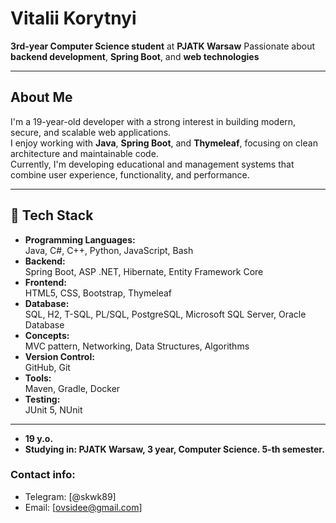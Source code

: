 # Vitalii Korytnyi

**3rd-year Computer Science student** at **PJATK Warsaw** 
Passionate about **backend development**, **Spring Boot**, and **web technologies**

---

## About Me

I'm a 19-year-old developer with a strong interest in building modern, secure, and scalable web applications.  
I enjoy working with **Java**, **Spring Boot**, and **Thymeleaf**, focusing on clean architecture and maintainable code.  
Currently, I'm developing educational and management systems that combine user experience, functionality, and performance.

---

## 🧩 Tech Stack

- **Programming Languages:**  
  Java, C#, C++, Python, JavaScript, Bash  
- **Backend:**  
  Spring Boot, ASP .NET, Hibernate, Entity Framework Core  
- **Frontend:**  
  HTML5, CSS, Bootstrap, Thymeleaf  
- **Database:**  
  SQL, H2, T-SQL, PL/SQL, PostgreSQL, Microsoft SQL Server, Oracle Database  
- **Concepts:**  
  MVC pattern, Networking, Data Structures, Algorithms  
- **Version Control:**  
  GitHub, Git  
- **Tools:**  
  Maven, Gradle, Docker  
- **Testing:**  
  JUnit 5, NUnit  

---
 

 - **19 y.o.**
 - **Studying in: PJATK Warsaw, 3 year, Computer Science. 5-th semester.**

### Contact info:
- Telegram: [@skwk89]
- Email: [ovsidee@gmail.com]
